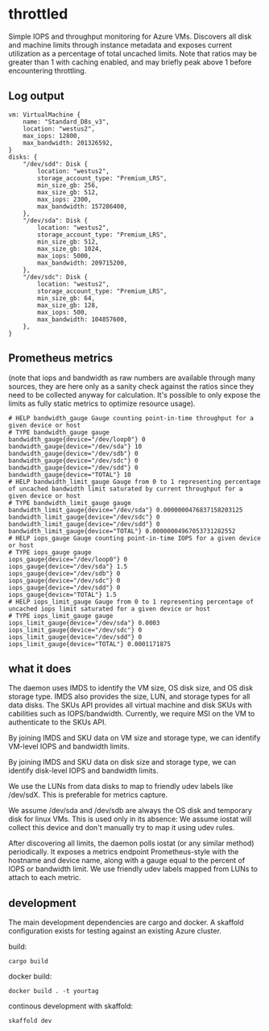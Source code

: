 # throttled

Simple IOPS and throughput monitoring for Azure VMs. Discovers all disk
and machine limits through instance metadata and exposes current
utilization as a percentage of total uncached limits. Note that ratios
may be greater than 1 with caching enabled, and may briefly peak above 1
before encountering throttling.

## Log output

```
vm: VirtualMachine {
    name: "Standard_D8s_v3",
    location: "westus2",
    max_iops: 12800,
    max_bandwidth: 201326592,
}
disks: {
    "/dev/sdd": Disk {
        location: "westus2",
        storage_account_type: "Premium_LRS",
        min_size_gb: 256,
        max_size_gb: 512,
        max_iops: 2300,
        max_bandwidth: 157286400,
    },
    "/dev/sda": Disk {
        location: "westus2",
        storage_account_type: "Premium_LRS",
        min_size_gb: 512,
        max_size_gb: 1024,
        max_iops: 5000,
        max_bandwidth: 209715200,
    },
    "/dev/sdc": Disk {
        location: "westus2",
        storage_account_type: "Premium_LRS",
        min_size_gb: 64,
        max_size_gb: 128,
        max_iops: 500,
        max_bandwidth: 104857600,
    },
}
```

## Prometheus metrics

(note that iops and bandwidth as raw numbers are available through many
sources, they are here only as a sanity check against the ratios since
they need to be collected anyway for calculation. It's possible to only
expose the limits as fully static metrics to optimize resource usage).
```
# HELP bandwidth_gauge Gauge counting point-in-time throughput for a given device or host
# TYPE bandwidth_gauge gauge
bandwidth_gauge{device="/dev/loop0"} 0
bandwidth_gauge{device="/dev/sda"} 10
bandwidth_gauge{device="/dev/sdb"} 0
bandwidth_gauge{device="/dev/sdc"} 0
bandwidth_gauge{device="/dev/sdd"} 0
bandwidth_gauge{device="TOTAL"} 10
# HELP bandwidth_limit_gauge Gauge from 0 to 1 representing percentage of uncached bandwidth limit saturated by current throughput for a given device or host
# TYPE bandwidth_limit_gauge gauge
bandwidth_limit_gauge{device="/dev/sda"} 0.0000000476837158203125
bandwidth_limit_gauge{device="/dev/sdc"} 0
bandwidth_limit_gauge{device="/dev/sdd"} 0
bandwidth_limit_gauge{device="TOTAL"} 0.00000004967053731282552
# HELP iops_gauge Gauge counting point-in-time IOPS for a given device or host
# TYPE iops_gauge gauge
iops_gauge{device="/dev/loop0"} 0
iops_gauge{device="/dev/sda"} 1.5
iops_gauge{device="/dev/sdb"} 0
iops_gauge{device="/dev/sdc"} 0
iops_gauge{device="/dev/sdd"} 0
iops_gauge{device="TOTAL"} 1.5
# HELP iops_limit_gauge Gauge from 0 to 1 representing percentage of uncached iops limit saturated for a given device or host
# TYPE iops_limit_gauge gauge
iops_limit_gauge{device="/dev/sda"} 0.0003
iops_limit_gauge{device="/dev/sdc"} 0
iops_limit_gauge{device="/dev/sdd"} 0
iops_limit_gauge{device="TOTAL"} 0.0001171875
```

## what it does

The daemon uses IMDS to identify the VM size, OS disk size, and OS disk
storage type. IMDS also provides the size, LUN, and storage types for
all data disks. The SKUs API provides all virtual machine and
disk SKUs with cabilities such as IOPS/bandwidth. Currently, we require
MSI on the VM to authenticate to the SKUs API.

By joining IMDS and SKU data on VM size and storage type, we can
identify VM-level IOPS and bandwidth limits.

By joining IMDS and SKU data on disk size and storage type, we can
identify disk-level IOPS and bandwidth limits.

We use the LUNs from data disks to map to friendly udev labels like /dev/sdX.
This is preferable for metrics capture.

We assume /dev/sda and /dev/sdb are always the OS disk and temporary
disk for linux VMs. This is used only in its absence: We assume iostat
will collect this device and don't manually try to map it using udev rules.

After discovering all limits, the daemon polls iostat (or any similar
method) periodically. It exposes a metrics endpoint Prometheus-style
with the hostname and device name, along with a gauge equal to the
percent of IOPS or bandwidth limit. We use friendly udev labels mapped
from LUNs to attach to each metric.

## development

The main development dependencies are cargo and docker. A skaffold
configuration exists for testing against an existing Azure cluster.

build:
```
cargo build
```

docker build:
```
docker build . -t yourtag
```

continous development with skaffold:
```
skaffold dev
```
